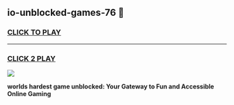 
## io-unblocked-games-76 👋
<h3>
<a href="https://premium.freeplayer.one?title=io-unblocked-games-76&ref=14F">CLICK TO PLAY</a></h3>
<hr>

<h3>
<a href="https://premium.freeplayer.one?title=io-unblocked-games-76&ref=14F">CLICK 2 PLAY</a>
  
</h3>

<a href="https://premium.freeplayer.one?title=io-unblocked-games-76&ref=12F/"><img src="https://clearcache.store/games.png"></a>


**worlds hardest game unblocked: Your Gateway to Fun and Accessible Online Gaming**
